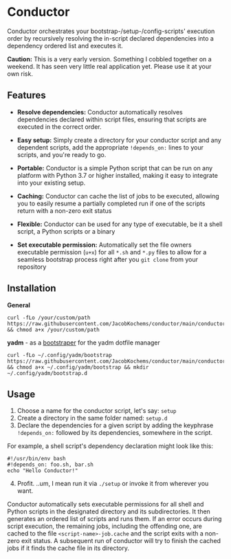 Conductor
=========
Conductor orchestrates your bootstrap-/setup-/config-scripts'
execution order by recursively resolving the in-script declared
dependencies into a dependency ordered list and executes it.

**Caution:** This is a very early version. Something I cobbled together on a
weekend. It has seen very little real application yet. Please use it at your
own risk.

Features
--------
 * **Resolve dependencies:** Conductor automatically resolves
dependencies declared within script files, ensuring that scripts are executed
in the correct order.

 * **Easy setup:** Simply create a directory for your conductor script and any
dependent scripts, add the appropriate `!depends_on:` lines to your scripts,
and you're ready to go.

 * **Portable:** Conductor is a simple Python script that can be run on any
platform with Python 3.7 or higher installed, making it easy to integrate into
your existing setup.

 * **Caching:** Conductor can cache the list of jobs to be executed, allowing
you to easily resume a partially completed run if one of the scripts return
with a non-zero exit status

 * **Flexible:** Conductor can be used for any type of executable, be it a
shell script, a Python scripts or a binary

 * **Set executable permission:** Automatically set the file owners executable
permission (`u+x`) for all `*.sh` and `*.py` files to allow for a seamless
bootstrap process right after you `git clone` from your repository

Installation
------------
**General**
```shell
curl -fLo /your/custom/path https://raw.githubusercontent.com/JacobKochems/conductor/main/conductor.py && chmod a+x /your/custom/path
```
**yadm** - as a [bootstraper](https://yadm.io/docs/bootstrap) for the yadm
dotfile manager
```shell
curl -fLo ~/.config/yadm/bootstrap https://raw.githubusercontent.com/JacobKochems/conductor/main/conductor.py && chmod a+x ~/.config/yadm/bootstrap && mkdir ~/.config/yadm/bootstrap.d
```

Usage
-----
1. Choose a name for the conductor script, let's say: `setup`
2. Create a directory in the same folder named: `setup.d`
3. Declare the dependencies for a given script by adding the keyphrase
`!depends_on:` followed by its dependencies, somewhere in the script.

For example, a shell script's dependency declaration might look like this:
```shell
#!/usr/bin/env bash
#!depends_on: foo.sh, bar.sh
echo "Hello Conductor!"
```
4. Profit.  ..um, I mean run it via `./setup` or invoke it from wherever you
want.

Conductor automatically sets executable permissions for all shell and Python
scripts in the designated directory and its subdirectories. It then generates
an ordered list of scripts and runs them. If an error occurs during script
execution, the remaining jobs, including the offending one, are cached to
the file `<script-name>-job.cache` and the script exits with a non-zero exit
status. A subsequent run of conductor will try to finish the cached jobs if it
finds the cache file in its directory.
